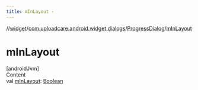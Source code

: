 ```yaml
---
title: mInLayout -
---
```

//[widget](../../index.md)/[com.uploadcare.android.widget.dialogs](../index.md)/[ProgressDialog](index.md)/[mInLayout](m-in-layout.md)



# mInLayout  
[androidJvm]  
Content  
val [mInLayout](m-in-layout.md): [Boolean](https://kotlinlang.org/api/latest/jvm/stdlib/kotlin/-boolean/index.html)  



